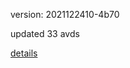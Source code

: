 version: 2021122410-4b70

updated 33 avds

[details](https://github.com/0x74f917491bfa7ebfa379/ali_avd_db/blob/master/change_log/2021/12/24/10/4b70.txt)